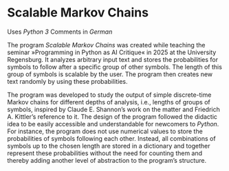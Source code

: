 # Scalable Markov Chains

Uses _Python 3_
Comments in _German_

The program _Scalable Markov Chains_ was created while teaching the seminar »Programming in Python as AI Critique« in 2025 at the University Regensburg. It analyzes arbitrary input text and stores the probabilities for symbols to follow after a specific group of other symbols. The length of this group of symbols is scalable by the user. The program then creates new text randomly by using these probabilities.

The program was developed to study the output of simple discrete-time Markov chains for different depths of analysis, i.e., lengths of groups of symbols, inspired by Claude E. Shannon’s work on the matter and Friedrich A. Kittler’s reference to it. The design of the program followed the didactic idea to be easily accessible and understandable for newcomers to _Python_. For instance, the program does not use numerical values to store the probabilities of symbols following each other. Instead, all combinations of symbols up to the chosen length are stored in a dictionary and together represent these probabilities without the need for counting them and thereby adding another level of abstraction to the program’s structure.
